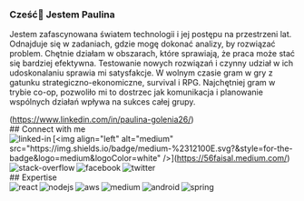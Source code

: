 ### Cześć👋 Jestem Paulina 

Jestem zafascynowana światem technologii i jej postępu na przestrzeni lat.
Odnajduje się w zadaniach, gdzie mogę dokonać analizy, by rozwiązać problem. 
Chętnie działam w obszarach, które sprawiają, że praca może stać się bardziej efektywna. 
Testowanie nowych rozwiązań i czynny udział w ich udoskonalaniu sprawia mi satysfakcje.
W wolnym czasie gram w gry z gatunku strategiczno-ekonomiczne, survival i RPG. Najchętniej gram w trybie co-op, pozwoliło mi to dostrzec jak komunikacja i planowanie wspólnych działań wpływa na sukces całej grupy.

(https://www.linkedin.com/in/paulina-golenia26/)
</br>## Connect with me 
</br>
[<img align="left" alt="linked-in" src="https://img.shields.io/badge/linkedin-%230077B5.svg?&style=for-the-badge&logo=linkedin&logoColor=white" />]([https://www.linkedin.com/in/mohammad-faisal-2665b5134](https://www.linkedin.com/in/paulina-golenia26/))[<img align="left" alt="medium" src="https://img.shields.io/badge/medium-%2312100E.svg?&style=for-the-badge&logo=medium&logoColor=white" />](https://56faisal.medium.com/)[<img align="left" alt="stack-overflow" src="https://img.shields.io/badge/stack%20overflow-FE7A16?logo=stack-overflow&logoColor=white&style=for-the-badge" />](https://stackoverflow.com/users/5379437/mohammad-faisal)[<img align="left" alt="facebook" src="https://img.shields.io/badge/facebook-%231877F2.svg?&style=for-the-badge&logo=facebook&logoColor=white" />](https://www.facebook.com/56faisal/)[<img align="left" alt="twitter" src="https://img.shields.io/badge/twitter-%231DA1F2.svg?&style=for-the-badge&logo=twitter&logoColor=white" />](https://twitter.com/Mohamma88766694)<br>
<br>## Expertise <br>
<img align="left" alt="react" src="https://img.shields.io/badge/react%20-%2320232a.svg?&style=for-the-badge&logo=react&logoColor=%2361DAFB" /><img align="left" alt="nodejs" src="https://img.shields.io/badge/node.js%20-%2343853D.svg?&style=for-the-badge&logo=node.js&logoColor=white" /><img align="left" alt="aws" src="https://img.shields.io/badge/Amazon%20AWS-%23232F3E?logo=amazon-aws&logoColor=white&style=for-the-badge" /><img align="left" alt="medium" src="https://img.shields.io/badge/postgres-%23316192.svg?&style=for-the-badge&logo=postgresql&logoColor=white" /><img align="left" alt="android" src="https://img.shields.io/badge/Android-3DDC84?logo=android&logoColor=white&style=for-the-badge" /><img align="left" alt="spring" src="https://img.shields.io/badge/spring%20-%236DB33F.svg?&style=for-the-badge&logo=spring&logoColor=white" /><br>
<br>

<!--
**Paullina26/Paullina26** is a ✨ _special_ ✨ repository because its `README.md` (this file) appears on your GitHub profile.

Here are some ideas to get you started:

- 🔭 I’m currently working on ...
- 🌱 I’m currently learning ...
- 👯 I’m looking to collaborate on ...
- 🤔 I’m looking for help with ...
- 💬 Ask me about ...
- 📫 How to reach me: ...
- 😄 Pronouns: ...
- ⚡ Fun fact: ...
-->
